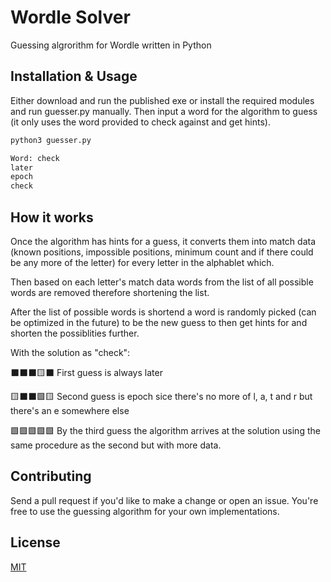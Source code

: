 # Wordle Solver

Guessing algrorithm for Wordle written in Python

## Installation & Usage

Either download and run the published exe or install the required modules and run guesser.py manually. Then input a word for the algorithm to guess (it only uses the word provided to check against and get hints).

```bash
python3 guesser.py

Word: check
later
epoch
check
```

## How it works

Once the algorithm has hints for a guess, it converts them into match data (known positions, impossible positions, minimum count and if there could be any more of the letter) for every letter in the alphablet which.

Then based on each letter's match data words from the list of all possible words are removed therefore shortening the list.

After the list of possible words is shortend a word is randomly picked (can be optimized in the future) to be the new guess to then get hints for and shorten the possiblities further.

With the solution as "check":

⬛⬛⬛🟨⬛ First guess is always later

🟨⬛⬛🟩🟨 Second guess is epoch sice there's no more of l, a, t and r but there's an e somewhere else

🟩🟩🟩🟩🟩 By the third guess the algorithm arrives at the solution using the same procedure as the second but with more data.

## Contributing

Send a pull request if you'd like to make a change or open an issue. You're free to use the guessing algorithm for your own implementations.

## License

[MIT](https://github.com/anshunderscore/wordle_solver/blob/main/LICENSE)